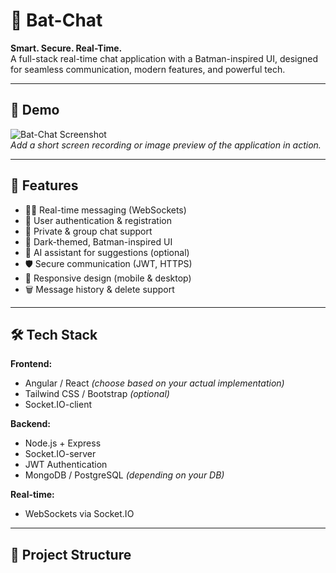 # 🦇 Bat-Chat

**Smart. Secure. Real-Time.**  
A full-stack real-time chat application with a Batman-inspired UI, designed for seamless communication, modern features, and powerful tech.

---

## 📸 Demo

![Bat-Chat Screenshot](link-to-screenshot-or-gif)  
*Add a short screen recording or image preview of the application in action.*

---

## 🚀 Features

- 🕵️‍♂️ Real-time messaging (WebSockets)
- 👤 User authentication & registration
- 💬 Private & group chat support
- 🌙 Dark-themed, Batman-inspired UI
- 🧠 AI assistant for suggestions (optional)
- 🛡️ Secure communication (JWT, HTTPS)
- 📱 Responsive design (mobile & desktop)
- 🗑️ Message history & delete support

---

## 🛠️ Tech Stack

**Frontend:**
- Angular / React *(choose based on your actual implementation)*
- Tailwind CSS / Bootstrap *(optional)*  
- Socket.IO-client

**Backend:**
- Node.js + Express
- Socket.IO-server
- JWT Authentication
- MongoDB / PostgreSQL *(depending on your DB)*

**Real-time:**
- WebSockets via Socket.IO

---

## 📂 Project Structure

